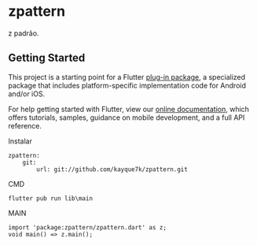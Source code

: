# zpattern

z padrão.

## Getting Started

This project is a starting point for a Flutter
[plug-in package](https://flutter.dev/developing-packages/),
a specialized package that includes platform-specific implementation code for
Android and/or iOS.

For help getting started with Flutter, view our 
[online documentation](https://flutter.dev/docs), which offers tutorials, 
samples, guidance on mobile development, and a full API reference.


Instalar<br>
```z
zpattern:
    git:
        url: git://github.com/kayque7k/zpattern.git
```
CMD<br>    
```z
flutter pub run lib\main
```
MAIN<br>
```z
import 'package:zpattern/zpattern.dart' as z;
void main() => z.main();
```
